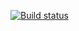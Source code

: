 
[![Build status](https://ci.appveyor.com/api/projects/status/e75m01kr004pe9kq?svg=true)](https://ci.appveyor.com/project/IqaEnganer/testingapici)
